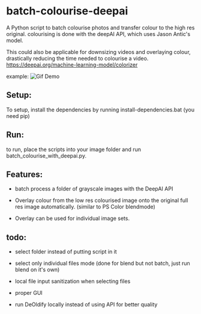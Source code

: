 # batch-colourise-deepai
 A Python script to batch colourise photos and transfer colour to the high res original. colourising is done with the deepAI API, which uses Jason Antic's model.
 
 This could also be applicable for downsizing videos and overlaying colour, drastically reducing the time needed to colourise a video.
 https://deepai.org/machine-learning-model/colorizer
 
 example:
![Gif Demo](https://github.com/endim8/batch-colourise-deepai/blob/master/Example/gifdemo.gif)
 ## Setup:
 To setup, install the dependencies by running install-dependencies.bat (you need pip)
 
 ## Run:
 to run, place the scripts into your image folder and run batch_colourise_with_deepai.py.
 
 ## Features:
 - batch process a folder of grayscale images with the DeepAI API
 
 - Overlay colour from the low res colourised image onto the original full res image automatically. (similar to PS Color blendmode)
 
 - Overlay can be used for individual image sets.
 
 ## todo:
 - select folder instead of putting script in it
 
 - select only individual files mode (done for blend but not batch, just run blend on it's own)
 
 - local file input sanitization when selecting files
 
 - proper GUI
 
 - run DeOldify locally instead of using API for better quality
